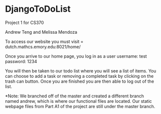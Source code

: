# DjangoToDoList
Project 1 for CS370

Andrew Teng and Melissa Mendoza 

To access our website you must visit = dutch.mathcs.emory.edu:8021/home/

Once you arrive to our home page, you log in as a user 
  username: test
  password: 1234

You will then be taken to our todo list where you will see a list of items. 
You can choose to add a task or removing a completed task by clicking on the trash can button. 
Once you are finished you are then able to log out of the list. 

*Note: We branched off of the master and created a different branch named andrew, which is where our functional files are located. Our static webpage files from Part A1 of the project are still under the master branch. 
  
